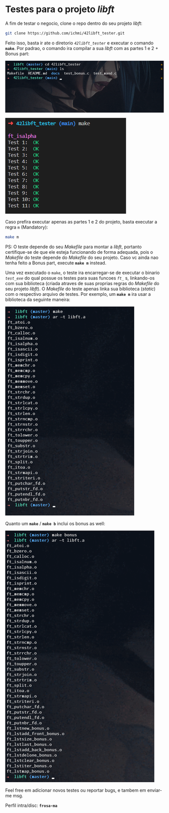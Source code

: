 # Testes para o projeto _libft_

A fim de testar o negocio, clone o repo dentro do seu projeto _libft_:
```sh
git clone https://github.com/ichmi/42libft_tester.git
```
Feito isso, basta ir ate o diretorio _`42libft_tester`_ e executar o comando **`make`**. Por padrao, o comando ira compilar a sua _libft_ com as partes 1 e 2 + Bonus part:

![](docs/00.PNG)

![](docs/01.PNG)

Caso prefira executar apenas as partes 1 e 2 do projeto, basta executar a regra `m` (Mandatory):
```sh
make m
```

PS: O teste depende do seu _Makefile_ para montar a _libft_, portanto certifique-se de que ele esteja funcionando de forma adequada, pois o _Makefile_ do teste depende do _Makefile_ do seu projeto. Caso vc ainda nao tenha feito a Bonus part, execute **`make m`** instead.

Uma vez executado o `make`, o teste ira encarregar-se de executar o binario _`test_exe`_ do qual possue os testes para suas funcoes _`ft_`_ s, linkando-os com sua biblioteca (criada atraves de suas proprias regras do _Makefile_ do seu projeto _libft_). O _Makefile_ do teste apenas linka sua biblioteca (_static_) com o respectivo arquivo de testes. Por exemplo, um **`make m`** ira usar a biblioteca da seguinte maneira:

![](./docs/02.PNG)

Quanto um **`make`** / **`make b`** inclui os bonus as well:

![](./docs/03.PNG)

Feel free em adicionar novos testes ou reportar bugs, e tambem em enviar-me msg.

Perfil intra/disc: **`frosa-ma`**
